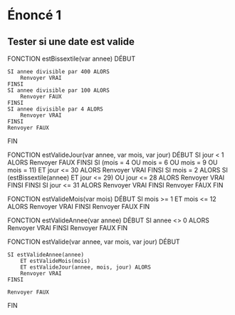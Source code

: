 # Énoncé 1
## Tester si une date est valide

FONCTION estBissextile(var annee)
DÉBUT

    SI annee divisible par 400 ALORS
        Renvoyer VRAI
    FINSI
    SI annee divisible par 100 ALORS
        Renvoyer FAUX
    FINSI
    SI annee divisible par 4 ALORS
        Renvoyer VRAI
    FINSI
    Renvoyer FAUX
FIN

FONCTION estValideJour(var annee, var mois, var jour)
DÉBUT
    SI jour < 1 ALORS
        Renvoyer FAUX
    FINSI
    SI (mois = 4
        OU mois = 6
        OU mois = 9
        OU mois = 11)
        ET jour <= 30 ALORS
        Renvoyer VRAI
    FINSI
    SI mois = 2 ALORS
        SI (estBissextile(annee) ET jour <= 29)
            OU jour <= 28 ALORS
            Renvoyer VRAI
        FINSI
    FINSI
    SI jour <= 31 ALORS
        Renvoyer VRAI
    FINSI
    Renvoyer FAUX
FIN

FONCTION estValideMois(var mois)
DÉBUT
    SI mois >= 1 
        ET mois <= 12 ALORS
        Renvoyer VRAI
    FINSI
    Renvoyer FAUX
FIN

FONCTION estValideAnnee(var annee)
DÉBUT
    SI annee <> 0 ALORS
        Renvoyer VRAI
    FINSI
    Renvoyer FAUX
FIN

FONCTION estValide(var annee, var mois, var jour)
DÉBUT

    SI estValideAnnee(annee)
        ET estValideMois(mois)
        ET estValideJour(annee, mois, jour) ALORS
        Renvoyer VRAI
    FINSI

    Renvoyer FAUX
FIN

```